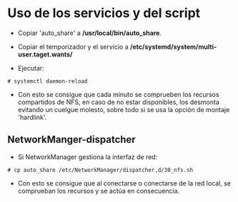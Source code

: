 # Uso de los servicios y del script

- Copiar 'auto_share' a __/usr/local/bin/auto_share__.

- Copiar el temporizador y el servicio a __/etc/systemd/system/multi-user.taget.wants/__

- Ejecutar:

~~~
# systemctl daemon-reload
~~~

* Con esto se consigue que cada minuto se comprueben los recursos compartidos de NFS, en caso de no estar disponibles, los desmonta evitando un cuelgue molesto, sobre todo si se usa la opción de montaje 'hardlink'.

## NetworkManger-dispatcher

- Si NetworkManager gestiona la interfaz de red:

~~~
# cp auto_share /etc/NetworkManager/dispatcher.d/30_nfs.sh
~~~

* Con esto se consigue que al conectarse o conectarse de la red local, se comprueban los recursos y se actúa en consecuencia.

